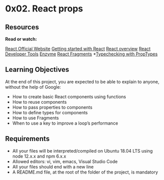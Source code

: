 # **0x02. React props**

## **Resources**

**Read or watch:**

[React Official Website](https://react.dev/)
[Getting started with React](https://react.dev/docs/getting-started.html)
[React overview](https://www.taniarascia.com/getting-started-with-react/)
[React Developer Tools](https://chromewebstore.google.com/detail/react-developer-tools/fmkadmapgofadopljbjfkapdkoienihi?pli=1)
[Enzyme](https://enzymejs.github.io/enzyme/docs/api/shallow.html)
[React Fragments](https://react.dev/docs/fragments.html)
*[Typechecking with PropTypes](https://react.dev/docs/typechecking-with-proptypes.html)

## **Learning Objectives**

At the end of this project, you are expected to be able to explain to anyone, without the help of Google:

* How to create basic React components using functions
* How to reuse components
* How to pass properties to components
* How to define types for components
* How to use Fragments
* When to use a key to improve a loop’s performance

## **Requirements**
* All your files will be interpreted/compiled on Ubuntu 18.04 LTS using node 12.x.x and npm 6.x.x
* Allowed editors: vi, vim, emacs, Visual Studio Code
* All your files should end with a new line
* A README.md file, at the root of the folder of the project, is mandatory